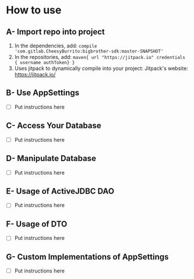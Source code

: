 # How to use
## A- Import repo into project
1. In the dependencies, add:
    `compile 'com.gitlab.CheesyBurrito:bigbrother-sdk:master-SNAPSHOT'`
2. In the repositories, add:
        `maven{
            url "https://jitpack.io"
            credentials { username authToken}
        }`
3. Uses jitpack to dynamically compile into your project:
        Jitpack's website: https://jitpack.io/
## B- Use AppSettings
- [ ] Put instructions here
## C- Access Your Database
- [ ] Put instructions here
## D- Manipulate Database
- [ ] Put instructions here
## E- Usage of ActiveJDBC DAO
- [ ] Put instructions here
## F- Usage of DTO
- [ ] Put instructions here
## G- Custom Implementations of AppSettings
- [ ] Put instructions here
